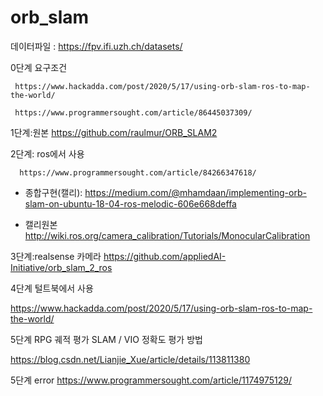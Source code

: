 # orb_slam



데이터파일 : https://fpv.ifi.uzh.ch/datasets/


0단계 요구조건 

     https://www.hackadda.com/post/2020/5/17/using-orb-slam-ros-to-map-the-world/

     https://www.programmersought.com/article/86445037309/

1단계:원본   https://github.com/raulmur/ORB_SLAM2

2단계: ros에서 사용

      https://www.programmersought.com/article/84266347618/

* 종합구현(캘리): https://medium.com/@mhamdaan/implementing-orb-slam-on-ubuntu-18-04-ros-melodic-606e668deffa

* 캘리원본  http://wiki.ros.org/camera_calibration/Tutorials/MonocularCalibration

3단계:realsense 카메라  https://github.com/appliedAI-Initiative/orb_slam_2_ros

4단계  털트북에서 사용

https://www.hackadda.com/post/2020/5/17/using-orb-slam-ros-to-map-the-world/



5단계  RPG 궤적 평가 SLAM / VIO 정확도 평가 방법

https://blog.csdn.net/Lianjie_Xue/article/details/113811380


5단계 error
https://www.programmersought.com/article/1174975129/

